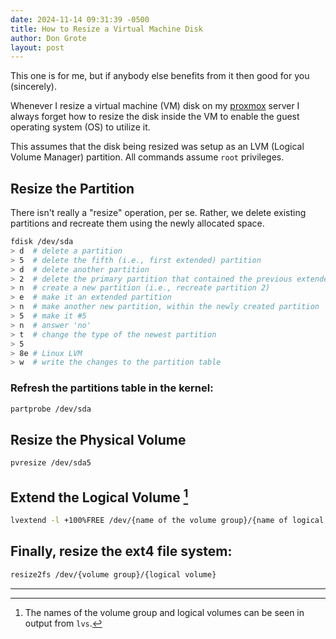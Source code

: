 ```yaml
---
date: 2024-11-14 09:31:39 -0500
title: How to Resize a Virtual Machine Disk
author: Don Grote
layout: post
---
```


This one is for me, but if anybody else benefits from it then good for you (sincerely).

Whenever I resize a virtual machine (VM) disk on my [proxmox](https://www.proxmox.com) server
I always forget how to resize the disk inside the VM to enable the guest operating
system (OS) to utilize it.

This assumes that the disk being resized was setup as an LVM (Logical Volume Manager) partition.
All commands assume `root` privileges.

## Resize the Partition

There isn't really a "resize" operation, per se.
Rather, we delete existing partitions and recreate them using the newly allocated space.

```sh
fdisk /dev/sda
> d  # delete a partition
> 5  # delete the fifth (i.e., first extended) partition
> d  # delete another partition
> 2  # delete the primary partition that contained the previous extended partition
> n  # create a new partition (i.e., recreate partition 2)
> e  # make it an extended partition
> n  # make another new partition, within the newly created partition
> 5  # make it #5
> n  # answer 'no'
> t  # change the type of the newest partition
> 5
> 8e # Linux LVM
> w  # write the changes to the partition table
```

### Refresh the partitions table in the kernel:

```sh
partprobe /dev/sda
```

## Resize the Physical Volume

```sh
pvresize /dev/sda5
```

## Extend the Logical Volume [^1]

```sh
lvextend -l +100%FREE /dev/{name of the volume group}/{name of logical volume}
```

## Finally, resize the ext4 file system:

```sh
resize2fs /dev/{volume group}/{logical volume}
```

---
[^1]: The names of the volume group and logical volumes can be seen in output from `lvs`.
